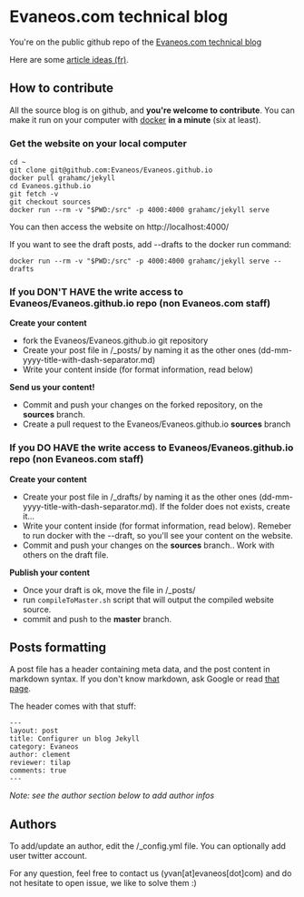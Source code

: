 # Evaneos.com technical blog

You're on the public github repo of the [Evaneos.com technical blog](http://evaneos.github.io)

Here are some [article ideas (fr)](https://github.com/Evaneos/Evaneos.github.io/blob/master/idees_articles.md).


## How to contribute

All the source blog is on github, and **you're welcome to contribute**. You can make it run on your computer with [docker](https://www.docker.com/) **in a minute** (six at least).

### Get the website on your local computer

```
cd ~
git clone git@github.com:Evaneos/Evaneos.github.io
docker pull grahamc/jekyll
cd Evaneos.github.io
git fetch -v
git checkout sources
docker run --rm -v "$PWD:/src" -p 4000:4000 grahamc/jekyll serve
```
You can then access the website on http://localhost:4000/

If you want to see the draft posts, add --drafts to the docker run command:

```
docker run --rm -v "$PWD:/src" -p 4000:4000 grahamc/jekyll serve --drafts
```

### If you DON'T HAVE the write access to Evaneos/Evaneos.github.io repo (non Evaneos.com staff)

**Create your content**

- fork the Evaneos/Evaneos.github.io git repository
- Create your post file in /_posts/ by naming it as the other ones (dd-mm-yyyy-title-with-dash-separator.md)
- Write your content inside (for format information, read below)

**Send us your content!**
- Commit and push your changes on the forked repository, on the **sources** branch.
- Create a pull request to the Evaneos/Evaneos.github.io **sources** branch

### If you DO HAVE the write access to Evaneos/Evaneos.github.io repo (non Evaneos.com staff)

**Create your content**

- Create your post file in /_drafts/ by naming it as the other ones (dd-mm-yyyy-title-with-dash-separator.md). If the folder does not exists, create it...
- Write your content inside (for format information, read below). Remeber to run docker with the --draft, so you'll see your content on the website.
- Commit and push your changes on the **sources** branch.. Work with others on the draft file.

**Publish your content**

- Once your draft is ok, move the file in /_posts/
- run ```compileToMaster.sh``` script that will output the compiled website source.
- commit and push to the **master** branch.

## Posts formatting

A post file has a header containing meta data, and the post content in markdown syntax. If you don't know markdown, ask Google or read [that page](http://daringfireball.net/projects/markdown/).

The header comes with that stuff:
```
---
layout: post
title: Configurer un blog Jekyll
category: Evaneos
author: clement
reviewer: tilap
comments: true
---
```

*Note: see the author section below to add author infos*

## Authors

To add/update an author, edit the /_config.yml file.
You can optionally add user twitter account.

For any question, feel free to contact us (yvan[at]evaneos[dot]com) and do not hesitate to open issue, we like to solve them :)
